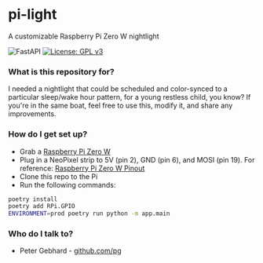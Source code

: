 # pi-light
A customizable Raspberry Pi Zero W nightlight

![FastAPI](https://img.shields.io/badge/FastAPI-005571?style=for-the-badge&logo=fastapi) [![License: GPL v3](https://img.shields.io/badge/License-GPLv3-blue.svg)](https://www.gnu.org/licenses/gpl-3.0)

### What is this repository for? ###

I needed a nightlight that could be scheduled and color-synced to a particular sleep/wake hour pattern, for a young restless child, you know? If you're in the same boat, feel free to use this, modify it, and share any improvements.

### How do I get set up? ###

* Grab a [Raspberry Pi Zero W](https://www.raspberrypi.org/products/raspberry-pi-zero-w)
* Plug in a NeoPixel strip to 5V (pin 2), GND (pin 6), and MOSI (pin 19). For reference: [Raspberry Pi Zero W Pinout](https://cdn.sparkfun.com/assets/learn_tutorials/6/7/6/PiZero_1.pdf)
* Clone this repo to the Pi
* Run the following commands:
```bash
poetry install
poetry add RPi.GPIO
ENVIRONMENT=prod poetry run python -m app.main
```

### Who do I talk to? ###

* Peter Gebhard - [github.com/pg](github.com/pg)
